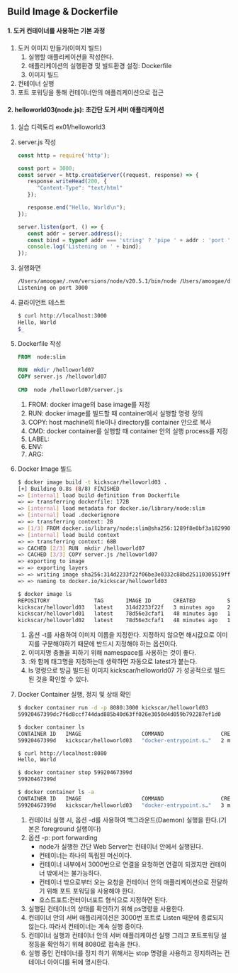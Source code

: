 ## Build Image & Dockerfile

#### 1. 도커 컨테이너를 사용하는 기본 과정

1. 도커 이미지 만들기(이미지 빌드)
    1) 실행할 애플리케이션을 작성한다.
    2) 애플리케이션의 실행환경 및 빌드환경 설정: Dockerfile
    3) 이미지 빌드
2. 컨테이너 실행
3. 포트 포워딩을 통해 컨테이너안의 애플리케이션으로 접근

#### 2. helloworld03(node.js): 초간단 도커 서버 애플리케이션

1. 실습 디렉토리 ex01/helloworld3
2. server.js 작성

    ```js
    const http = require('http');
   
    const port = 3000;
    const server = http.createServer((request, response) => {
       response.writeHead(200, {
          "Content-Type": "text/html"
       });

       response.end("Hello, World\n");
    });

    server.listen(port, () => {
       const addr = server.address();
       const bind = typeof addr === 'string' ? 'pipe ' + addr : 'port ' + addr.port;
       console.log('Listening on ' + bind);
    });   
    ```

3. 실행화면
   
   ```sh
   /Users/amoogae/.nvm/versions/node/v20.5.1/bin/node /Users/amoogae/docker-practices/ex01/helloworld03/server.js
   Listening on port 3000
   ```

4. 클라이언트 테스트
   
   ```sh
   $ curl http://localhost:3000
   Hello, World
   $_
   ```

5. Dockerfile 작성

    ```dockerfile
    FROM  node:slim
             
    RUN  mkdir /helloworld07
    COPY server.js /helloworld07
             
    CMD  node /helloworld07/server.js
    ```

    1) FROM: docker image의 base image를 지정
    2) RUN: docker image를 빌드할 때 container에서 실행할 명령 정의
    3) COPY: host machine의 file이나 directory를 container 안으로 복사
    4) CMD: docker container를 실행할 때 container 안의 실행 process를 지정
    5) LABEL:
    6) ENV:
    7) ARG:

6. Docker Image 빌드

   ```sh
   $ docker image build -t kickscar/helloworld03 .
   [+] Building 0.8s (8/8) FINISHED                                                                                                                                                                                                  docker:desktop-linux
   => [internal] load build definition from Dockerfile                                                                                                                                                                                              0.0s
   => => transferring dockerfile: 172B                                                                                                                                                                                                              0.0s
   => [internal] load metadata for docker.io/library/node:slim                                                                                                                                                                                      0.8s
   => [internal] load .dockerignore                                                                                                                                                                                                                 0.0s
   => => transferring context: 2B                                                                                                                                                                                                                   0.0s
   => [1/3] FROM docker.io/library/node:slim@sha256:1289f8e0bf3a182990d1d046f8ab2a5d45814f8b40b41963650a42c30c91f39e                                                                                                                                0.0s
   => [internal] load build context                                                                                                                                                                                                                 0.0s
   => => transferring context: 68B                                                                                                                                                                                                                  0.0s
   => CACHED [2/3] RUN  mkdir /helloworld07                                                                                                                                                                                                           0.0s
   => CACHED [3/3] COPY server.js /helloworld07                                                                                                                                                                                                       0.0s
   => exporting to image                                                                                                                                                                                                                            0.0s
   => => exporting layers                                                                                                                                                                                                                           0.0s
   => => writing image sha256:314d2233f22f06be3e0332c88bd25110305519ff906bb6a2b88165e68e2bb49e                                                                                                                                                      0.0s
   => => naming to docker.io/kickscar/helloworld03
   
   $ docker image ls
   REPOSITORY              TAG       IMAGE ID       CREATED          SIZE
   kickscar/helloworld03   latest    314d2233f22f   3 minutes ago    238MB
   kickscar/helloworld01   latest    78d56e3cfaf1   48 minutes ago   129MB
   kickscar/helloworld02   latest    78d56e3cfaf1   48 minutes ago   129MB
   ```

    1) 옵션 -t를 사용하여 이미지 이름을 지정한다. 지정하지 않으면 해시값으로 이미지를 구분해야하기 때문에 반드시 지정해야 하는 옵션이다.
    2) 이미지명 충돌을 피하기 위해 namespace를 사용하는 것이 좋다.
    3) :와 함께 태그명을 지정하는데 생략하면 자동으로 latest가 붙는다.
    4) ls 명령으로 방금 빌드된 이미지 kickscar/helloworld07 가 성공적으로 빌드된 것을 확인할 수 있다.

7. Docker Container 실행, 정지 및 상태 확인

   ```sh
   $ docker container run -d -p 8080:3000 kickscar/helloworld03
   59920467399dc7f6d8ccf744dad885b40d63ff026e3050d4d059b792287ef1d0
   
   $ docker container ls
   CONTAINER ID   IMAGE                   COMMAND                  CREATED         STATUS         PORTS                    NAMES
   59920467399d   kickscar/helloworld03   "docker-entrypoint.s…"   2 minutes ago   Up 2 minutes   0.0.0.0:8080->3000/tcp   frosty_wescoff
   
   $ curl http://localhost:8080
   Hello, World
   
   $ docker container stop 59920467399d
   59920467399d
   
   $ docker container ls -a
   CONTAINER ID   IMAGE                   COMMAND                  CREATED         STATUS                       PORTS     NAMES
   59920467399d   kickscar/helloworld03   "docker-entrypoint.s…"   3 minutes ago   Exited (137) 8 seconds ago             frosty_wescoff
   ```

    1) 컨테이너 실행 시, 옵션 -d를 사용하여 백그라운드(Daemon) 실행을 한다.(기본은 foreground 실행이다)
    2) 옵션 -p: port forwarding
        - node가 실행한 간단 Web Server는 컨테이너 안에서 실행된다.
        - 컨테이너는 하나의 독립된 머신이다.
        - 컨테이너 내부에서 3000번으로 연결을 요청하면 연결이 되겠지만 컨테이너 밖에서는 불가능하다.
        - 컨테이너 밖으로부터 오는 요청을 컨테이너 안의 애플리케이션으로 전달하기 위해 포트 포워딩을 사용해야 한다.
        - 호스트포트:컨터이너포트 형식으로 지정하면 된다.
    3) 실행된 컨테이너의 상태를 확인하기 위해 ps명령을 사용한다.
    4) 컨테이너 안의 서버 애플리케이션은 3000번 포트로 Listen 때문에 종료되지 않는다. 따라서 컨테이너는 계속 실행 중이다.
    5) 컨테이너 실행과 컨테이너 안의 서버 애플리케이션 실행 그리고 포트포워딩 설정등을 확인하기 위해 8080로 접속을 한다.
    6) 실행 중인 컨테이너를 정지 하기 위해서는 stop 명령을 사용하고 정지하려는 컨테이너 아이디를 뒤에 명시한다.